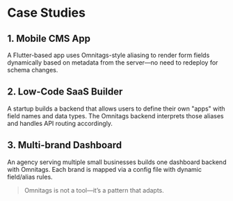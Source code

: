 # Case Studies

## 1. Mobile CMS App
A Flutter-based app uses Omnitags-style aliasing to render form fields dynamically based on metadata from the server—no need to redeploy for schema changes.

## 2. Low-Code SaaS Builder
A startup builds a backend that allows users to define their own "apps" with field names and data types. The Omnitags backend interprets those aliases and handles API routing accordingly.

## 3. Multi-brand Dashboard
An agency serving multiple small businesses builds one dashboard backend with Omnitags. Each brand is mapped via a config file with dynamic field/alias rules.

> Omnitags is not a tool—it’s a pattern that adapts.
